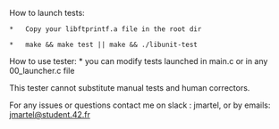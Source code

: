 How to launch tests:

	*	Copy your libftprintf.a file in the root dir

	*	make && make test || make && ./libunit-test


How to use tester:
	*	you can modify tests launched in main.c or in any 00_launcher.c file

This tester cannot substitute manual tests and human correctors.

For any issues or questions contact me on slack : jmartel, or by emails: jmartel@student.42.fr
